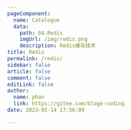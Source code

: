 ```yaml
---
pageComponent: 
  name: Catalogue
  data: 
    path: 04.Redis
    imgUrl: /img/redis.png
    description: Redis缓存技术
title: Redis
permalink: /redis/
sidebar: false
article: false
comment: false
editLink: false
author: 
  name: phan
  link: https://gitee.com/blage-coding
date: 2023-05-14 17:56:09

---
```

